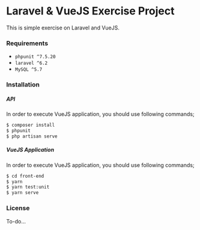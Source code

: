 # Laravel & VueJS Exercise Project

This is simple exercise on Laravel and VueJS.

### Requirements

- `phpunit ^7.5.20`
- `laravel ^6.2`
- `MySQL ^5.7`

### Installation

##### API

In order to execute VueJS application, you should use following commands;

```bash
$ composer install
$ phpunit
$ php artisan serve
```

##### VueJS Application

In order to execute VueJS application, you should use following commands;

```bash
$ cd front-end
$ yarn
$ yarn test:unit
$ yarn serve
```

### License

To-do...